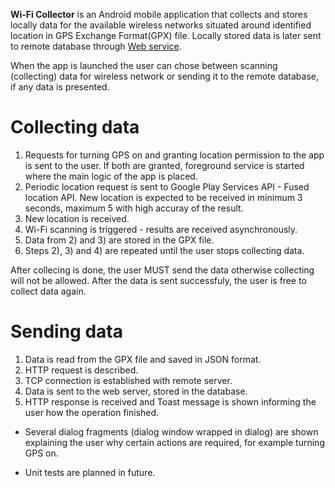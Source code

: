**Wi-Fi Collector** is an Android mobile application that collects and stores locally data for the available wireless networks situated around identified location in GPS Exchange Format(GPX) file.
Locally stored data is later sent to remote database through [Web service](https://github.com/amihaylovaa/WiFi-Collector-Storage-Service).

When the app is launched the user can chose between scanning (collecting) data for wireless network or sending it to the remote database, if any data is presented.


# Collecting data 
  1) Requests for turning GPS on and granting location permission to the app is sent to the user. If both are granted, foreground service is started where the main logic of the app is placed.
  2) Periodic location request is sent to Google Play Services API - Fused location API. New location is expected to be received in minimum 3 seconds, maximum 5 with high accuray of the result.
  3) New location is received.
  4) Wi-Fi scanning is triggered - results are received asynchronously.
  5) Data from 2) and 3) are stored in the GPX file.
  6) Steps 2), 3) and 4)  are repeated until the user stops collecting data.
  
  After collecing is done, the user MUST send the data otherwise collecting will not be allowed. After the data is sent successfuly, the user is free to collect data again.
  
# Sending data 
  1) Data is read from the GPX file and saved in JSON format.
  2) HTTP request is described.
  3) TCP connection is established with remote server.
  4) Data is sent to the web server, stored in the database.
  5) HTTP response is received and Toast message is shown informing the user how the operation finished.


* Several dialog fragments (dialog window wrapped in dialog) are shown explaining the user why certain actions are required, for example turning GPS on.

* Unit tests are planned in future.

